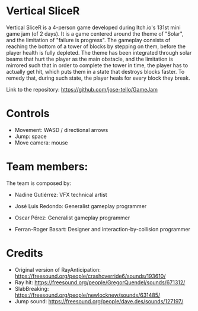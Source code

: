 # Vertical SliceR

Vertical SliceR is a 4-person game developed during Itch.io's 131st mini game jam (of 2 days). It is a game centered around the theme of
"Solar", and the limitation of "failure is progress". The gameplay consists of reaching the bottom of a tower of blocks by
stepping on them, before the player health is fully depleted. The theme has been integrated through solar beams that hurt the
player as the main obstacle, and the limitation is mirrored such that in order to complete the tower in time, the player has to
actually get hit, which puts them in a state that destroys blocks faster. To remedy that, during such state, the player heals for
every block they break.

Link to the repository: https://github.com/jose-tello/GameJam

# Controls

 - Movement: WASD / directional arrows
 - Jump: space
 - Move camera: mouse

# Team members:

The team is composed by:

 - Nadine Gutiérrez: VFX technical artist

 - José Luis Redondo: Generalist gameplay programmer

 - Oscar Pérez: Generalist gameplay programmer

 - Ferran-Roger Basart: Designer and interaction-by-collision programmer


# Credits

- Original version of RayAnticipation: https://freesound.org/people/crashoverride6/sounds/193610/
- Ray hit: https://freesound.org/people/GregorQuendel/sounds/671312/
- SlabBreaking: https://freesound.org/people/newlocknew/sounds/631485/
- Jump sound: https://freesound.org/people/dave.des/sounds/127197/

